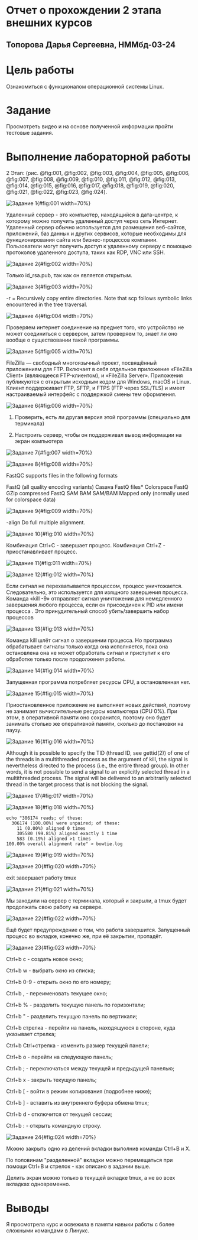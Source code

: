 # Отчет о прохождении 2 этапа внешних курсов 

## Топорова Дарья Сергеевна, НММбд-03-24

# Цель работы

Ознакомиться с функционалом операционной системы Linux.

# Задание

Просмотреть видео и на основе полученной информации пройти тестовые задания.


# Выполнение лабораторной работы

2 Этап: (рис. @fig:001, @fig:002, @fig:003, @fig:004, @fig:005, @fig:006, @fig:007, @fig:008, @fig:009, @fig:010, @fig:011, @fig:012, @fig:013, @fig:014, @fig:015, @fig:016, @fig:017, @fig:018, @fig:019, @fig:020, @fig:021, @fig:022, @fig:023, @fig:024).

![Задание 1](image/1.png){#fig:001 width=70%}

Удаленный сервер - это компьютер, находящийся в дата-центре, к которому можно получить удаленный доступ через сеть Интернет. Удаленный сервер обычно используется для размещения веб-сайтов, приложений, баз данных и других сервисов, которые необходимы для функционирования сайта или бизнес-процессов компании. Пользователи могут получить доступ к удаленному серверу с помощью протоколов удаленного доступа, таких как RDP, VNC или SSH.

![Задание 2](image/2.png){#fig:002 width=70%}

Только id_rsa.pub, так как он является открытым.

![Задание 3](image/3.png){#fig:003 width=70%}

-r = Recursively copy entire directories. Note that scp follows symbolic links encountered in the tree traversal.

![Задание 4](image/4.png){#fig:004 width=70%}

Проверяем интернет соединение на предмет того, что устройство не может соединиться с сервером, затем проверяем то, знает ли оно вообще о существовании такой программы.

![Задание 5](image/5.png){#fig:005 width=70%}

FileZilla — свободный многоязычный проект, посвящённый приложениям для FTP. Включает в себя отдельное приложение «FileZilla Client» (являющееся FTP-клиентом), и «FileZilla Server». Приложения публикуются с открытым исходным кодом для Windows, macOS и Linux. Клиент поддерживает FTP, SFTP, и FTPS (FTP через SSL/TLS) и имеет настраиваемый интерфейс с поддержкой смены тем оформления.

![Задание 6](image/6.png){#fig:006 width=70%}

1. Проверить, есть ли другая версия этой программы (специально для терминала)

2. Настроить сервер, чтобы он поддерживал вывод информации на экран компьютера


![Задание 7](image/7.png){#fig:007 width=70%}


![Задание 8](image/8.png){#fig:008 width=70%}

FastQC supports files in the following formats

FastQ (all quality encoding variants)
Casava FastQ files*
Colorspace FastQ
GZip compressed FastQ
SAM
BAM
SAM/BAM Mapped only (normally used for colorspace data)


![Задание 9](image/9.png){#fig:009 width=70%}

-align
Do full multiple alignment.


![Задание 10](image/10.png){#fig:010 width=70%}

Комбинация Ctrl+С - завершает процесс.
Комбинация Ctrl+Z - приостанавливает процесс.

![Задание 11](image/11.png){#fig:011 width=70%}


![Задание 12](image/12.png){#fig:012 width=70%}

Если сигнал не перехватывается процессом, процесс уничтожается. Следовательно, это используется для изящного завершения процесса. Команда «kill -9» отправляет сигнал уничтожения для немедленного завершения любого процесса, если он присоединен к PID или имени процесса . Это принудительный способ убить/завершить набор процессов


![Задание 13](image/13.png){#fig:013 width=70%}

Команда kill шлёт сигнал о завершении процесса. Но программа обрабатывает сигналы только когда она исполняется, пока она остановлена она не может обработать сигнал и приступит к его обработке только после продолжения работы. 

![Задание 14](image/14.png){#fig:014 width=70%}

Запущенная программа потребляет ресурсы CPU, а остановленная нет.

![Задание 15](image/15.png){#fig:015 width=70%}

Приостановленное приложение не выполняет новых действий, поэтому не занимает вычислительные ресурсы компьютера (CPU 0%). При этом, в оперативной памяти оно сохранится, поэтому оно будет занимать столько же оперативной памяти, сколько до постановки на паузу.

![Задание 16](image/16.png){#fig:016 width=70%}

Although it is possible to specify the TID (thread ID, see gettid(2)) of one of the threads in a multithreaded process as the argument of kill, the signal is nevertheless directed to the process (i.e., the entire thread group). In other words, it is not possible to send a signal to an explicitly selected thread in a multithreaded process. The signal will be delivered to an arbitrarily selected thread in the target process that is not blocking the signal. 

![Задание 17](image/17.png){#fig:017 width=70%}


![Задание 18](image/18.png){#fig:018 width=70%}

```
echo "306174 reads; of these:
  306174 (100.00%) were unpaired; of these:
    11 (0.00%) aligned 0 times
    305580 (99.81%) aligned exactly 1 time
    583 (0.19%) aligned >1 times
100.00% overall alignment rate" > bowtie.log

```

![Задание 19](image/19.png){#fig:019 width=70%}


![Задание 20](image/20.png){#fig:020 width=70%}

exit завершает работу tmux

![Задание 21](image/21.png){#fig:021 width=70%}

Мы заходили на сервер с терминала, который и закрыли, а tmux будет продолжать свою работу на сервере.


![Задание 22](image/22.png){#fig:022 width=70%}

Ещё будет предупреждение о том, что работа завершится. Запущенный процесс во вкладке, конечно же, при её закрытии, пропадёт.

![Задание 23](image/23.png){#fig:023 width=70%}

Ctrl+b c - создать новое окно;

Ctrl+b w - выбрать окно из списка;

Ctrl+b 0-9 - открыть окно по его номеру;

Ctrl+b , - переименовать текущее окно;

Ctrl+b % - разделить текущую панель по горизонтали;

Ctrl+b " - разделить текущую панель по вертикали;

Ctrl+b стрелка - перейти на панель, находящуюся в стороне, куда указывает стрелка;

Ctrl+b Ctrl+стрелка - изменить размер текущей панели;

Ctrl+b o - перейти на следующую панель;

Ctrl+b ; - переключаться между текущей и предыдущей панелью;

Ctrl+b x - закрыть текущую панель;

Ctrl+b [ - войти в режим копирования (подробнее ниже);

Ctrl+b ] - вставить из внутреннего буфера обмена tmux;

Ctrl+b d - отключится от текущей сессии;

Ctrl+b : - открыть командную строку.


![Задание 24](image/24.png){#fig:024 width=70%}

Можно закрыть одно из делений вкладки выполнив команды Ctrl+B и Х.

По половинам "разделенной" вкладки можно перемещаться при помощи Ctrl+B и стрелок - как описано в задании выше.

Делить экран можно только в текущей вкладке tmux, а не во всех вкладках одновременно.


# Выводы

Я просмотрела курс и освежила в памяти навыки работы с более сложными командами в Линукс.

